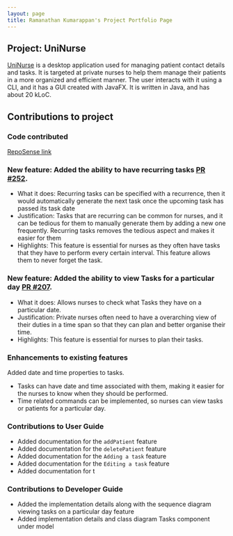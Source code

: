 ```yaml
---
layout: page
title: Ramanathan Kumarappan's Project Portfolio Page
---
```


## Project: UniNurse

[UniNurse](https://ay2223s1-cs2103t-t12-4.github.io/tp/) is a desktop application used for managing patient contact details and tasks.
It is targeted at private nurses to help them manage their patients in a more organized and efficient manner.
The user interacts with it using a CLI, and it has a GUI created with JavaFX. It is written in Java, and has about 20 kLoC.

## Contributions to project

### Code contributed
[RepoSense link](https://nus-cs2103-ay2223s1.github.io/tp-dashboard/?search=ramanathan0908&breakdown=true)
### New feature: Added the ability to have recurring tasks [PR #252](https://github.com/AY2223S1-CS2103T-T12-4/tp/pull/252).
* What it does: Recurring tasks can be specified with a recurrence, then it would automatically generate the next task once the upcoming task has passed its task date
* Justification: Tasks that are recurring can be common for nurses, and it can be tedious for them to manually generate them by adding a new one frequently. Recurring tasks removes the tedious aspect and makes it easier for them
* Highlights: This feature is essential for nurses as they often have tasks that they have to perform every certain interval. This feature allows them to never forget the task.
### New feature: Added the ability to view Tasks for a particular day [PR #207](https://github.com/AY2223S1-CS2103T-T12-4/tp/pull/207).
* What it does: Allows nurses to check what Tasks they have on a particular date.
* Justification: Private nurses often need to have a overarching view of their duties in a time span so that they can plan and better organise their time.
* Highlights: This feature is essential for nurses to plan their tasks.
### Enhancements to existing features
Added date and time properties to tasks.
* Tasks can have date and time associated with them, making it easier for the nurses to know when they should be performed.
* Time related commands can be implemented, so nurses can view tasks or patients for a particular day.
### Contributions to User Guide
* Added documentation for the `addPatient` feature
* Added documentation for the `deletePatient` feature
* Added documentation for the `Adding a task` feature
* Added documentation for the `Editing a task` feature
* Added documentation for t
### Contributions to Developer Guide
* Added the implementation details along with the sequence diagram viewing tasks on a particular day feature
* Added implementation details and class diagram Tasks component under model